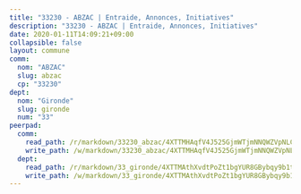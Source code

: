 ```yaml
---
title: "33230 - ABZAC | Entraide, Annonces, Initiatives"
description: "33230 - ABZAC | Entraide, Annonces, Initiatives"
date: 2020-01-11T14:09:21+09:00
collapsible: false
layout: commune
comm:
  nom: "ABZAC"
  slug: abzac
  cp: "33230"
dept:
  nom: "Gironde"
  slug: gironde
  num: "33"
peerpad:
  comm:
    read_path: /r/markdown/33230_abzac/4XTTMHAqfV4J525GjmWTjmNNQWZVpNLCPm6q3rsrd7M9nzZzc
    write_path: /w/markdown/33230_abzac/4XTTMHAqfV4J525GjmWTjmNNQWZVpNLCPm6q3rsrd7M9nzZzc-K3TgTtt4S7MNREYcQq8ZB364G9h8PfAixFNgfZmz32q98Gjf3pZqmuLZnfFJwbadL5foCQifK2VzA4Zg2ZkJAa8CbavRHkNj2Q9g1YKfjiQfKnX2DyV9v9CgsiqHuG2i9US2UYdS
  dept:
    read_path: /r/markdown/33_gironde/4XTTMAthXvdtPoZt1bgYUR8GBybqy9b1tLUaaKDw5iKj57LRt
    write_path: /w/markdown/33_gironde/4XTTMAthXvdtPoZt1bgYUR8GBybqy9b1tLUaaKDw5iKj57LRt-K3TgU8ogmN5s8hbKrZhkV9P1KQiFepNWXjoYRvdMTW1jt7eRXTmrjG677tN9mcUTsALjzYGgb8mvcrYPJn2Jd8cTiBmF9aZcbgdcQL1kzCPJnSf6X8tpEcGPdTr5qT6cQqEpt6oQ
---
```


